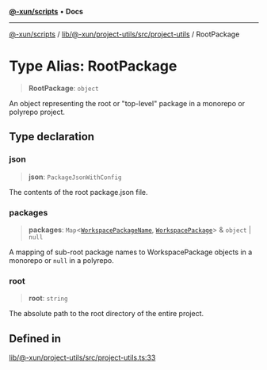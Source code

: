 [**@-xun/scripts**](../../../../../../README.md) • **Docs**

***

[@-xun/scripts](../../../../../../README.md) / [lib/@-xun/project-utils/src/project-utils](../README.md) / RootPackage

# Type Alias: RootPackage

> **RootPackage**: `object`

An object representing the root or "top-level" package in a monorepo or
polyrepo project.

## Type declaration

### json

> **json**: `PackageJsonWithConfig`

The contents of the root package.json file.

### packages

> **packages**: `Map`\<[`WorkspacePackageName`](WorkspacePackageName.md), [`WorkspacePackage`](WorkspacePackage.md)\> & `object` \| `null`

A mapping of sub-root package names to WorkspacePackage objects in a
monorepo or `null` in a polyrepo.

### root

> **root**: `string`

The absolute path to the root directory of the entire project.

## Defined in

[lib/@-xun/project-utils/src/project-utils.ts:33](https://github.com/Xunnamius/xscripts/blob/154567d6fca3f6cf244137e710b029af872e1d9e/lib/@-xun/project-utils/src/project-utils.ts#L33)
